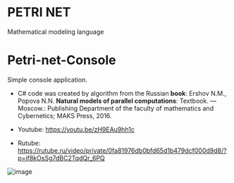 # PETRI NET
 Mathematical modeling language

# Petri-net-Console

Simple console application.

- C# code was created by algorithm from the Russian **book**:
Ershov N.M., Popova N.N. **Natural models of parallel computations**: Textbook. — Moscow.: Publishing Department of the faculty of mathematics and Cybernetics; MAKS Press, 2016.

- Youtube: https://youtu.be/zH9EAu9hh1c
- Rutube: https://rutube.ru/video/private/0fa81976db0bfd65d1b479dcf000d9d8/?p=if8kOsSg7dBC2TqdQr_6PQ

![image](https://github.com/user-attachments/assets/f8ce52aa-5575-4284-9e95-9d7c4ea78d61)
